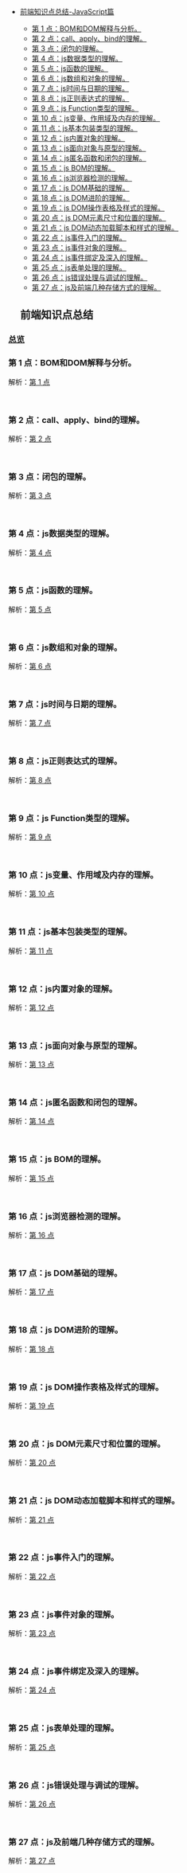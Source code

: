 - [前端知识点总结-JavaScript篇](#%E5%89%8D%E7%AB%AF%E7%9F%A5%E8%AF%86%E7%82%B9%E6%80%BB%E7%BB%93)
  - [第 1 点：BOM和DOM解释与分析。](#%E7%AC%AC-1-%E7%82%B9bom%E5%92%8Cdom%E8%A7%A3%E9%87%8A%E4%B8%8E%E5%88%86%E6%9E%90)
  - [第 2 点：call、apply、bind的理解。](#%E7%AC%AC-2-%E7%82%B9callapplybind%E7%9A%84%E7%90%86%E8%A7%A3)
  - [第 3 点：闭包的理解。](#%E7%AC%AC-3-%E7%82%B9%E9%97%AD%E5%8C%85%E7%9A%84%E7%90%86%E8%A7%A3)
  - [第 4 点：js数据类型的理解。](#%E7%AC%AC-4-%E7%82%B9js%E6%95%B0%E6%8D%AE%E7%B1%BB%E5%9E%8B%E7%9A%84%E7%90%86%E8%A7%A3)
  - [第 5 点：js函数的理解。](#%E7%AC%AC-5-%E7%82%B9js%E5%87%BD%E6%95%B0%E7%9A%84%E7%90%86%E8%A7%A3)
  - [第 6 点：js数组和对象的理解。](#%E7%AC%AC-6-%E7%82%B9js%E6%95%B0%E7%BB%84%E5%92%8C%E5%AF%B9%E8%B1%A1%E7%9A%84%E7%90%86%E8%A7%A3)
  - [第 7 点：js时间与日期的理解。](#%E7%AC%AC-7-%E7%82%B9js%E6%97%B6%E9%97%B4%E4%B8%8E%E6%97%A5%E6%9C%9F%E7%9A%84%E7%90%86%E8%A7%A3)
  - [第 8 点：js正则表达式的理解。](#%E7%AC%AC-8-%E7%82%B9js%E6%AD%A3%E5%88%99%E8%A1%A8%E8%BE%BE%E5%BC%8F%E7%9A%84%E7%90%86%E8%A7%A3)
  - [第 9 点：js Function类型的理解。](#%E7%AC%AC-9-%E7%82%B9js-function%E7%B1%BB%E5%9E%8B%E7%9A%84%E7%90%86%E8%A7%A3)
  - [第 10 点：js变量、作用域及内存的理解。](#%E7%AC%AC-10-%E7%82%B9js%E5%8F%98%E9%87%8F%E4%BD%9C%E7%94%A8%E5%9F%9F%E5%8F%8A%E5%86%85%E5%AD%98%E7%9A%84%E7%90%86%E8%A7%A3)
  - [第 11 点：js基本包装类型的理解。](#%E7%AC%AC-11-%E7%82%B9js%E5%9F%BA%E6%9C%AC%E5%8C%85%E8%A3%85%E7%B1%BB%E5%9E%8B%E7%9A%84%E7%90%86%E8%A7%A3)
  - [第 12 点：js内置对象的理解。](#%E7%AC%AC-12-%E7%82%B9js%E5%86%85%E7%BD%AE%E5%AF%B9%E8%B1%A1%E7%9A%84%E7%90%86%E8%A7%A3)
  - [第 13 点：js面向对象与原型的理解。](#%E7%AC%AC-13-%E7%82%B9js%E9%9D%A2%E5%90%91%E5%AF%B9%E8%B1%A1%E4%B8%8E%E5%8E%9F%E5%9E%8B%E7%9A%84%E7%90%86%E8%A7%A3)
  - [第 14 点：js匿名函数和闭包的理解。](#%E7%AC%AC-13-%E7%82%B9js%E9%9D%A2%E5%90%91%E5%AF%B9%E8%B1%A1%E4%B8%8E%E5%8E%9F%E5%9E%8B%E7%9A%84%E7%90%86%E8%A7%A3)
  - [第 15 点：js BOM的理解。](#%E7%AC%AC-15-%E7%82%B9js-bom%E7%9A%84%E7%90%86%E8%A7%A3)
  - [第 16 点：js浏览器检测的理解。](#%E7%AC%AC-16-%E7%82%B9js%E6%B5%8F%E8%A7%88%E5%99%A8%E6%A3%80%E6%B5%8B%E7%9A%84%E7%90%86%E8%A7%A3)
  - [第 17 点：js DOM基础的理解。](#%E7%AC%AC-17-%E7%82%B9js-dom%E5%9F%BA%E7%A1%80%E7%9A%84%E7%90%86%E8%A7%A3)
  - [第 18 点：js DOM进阶的理解。](#%E7%AC%AC-18-%E7%82%B9js-dom%E8%BF%9B%E9%98%B6%E7%9A%84%E7%90%86%E8%A7%A3)
  - [第 19 点：js DOM操作表格及样式的理解。](#%E7%AC%AC-19-%E7%82%B9js-dom%E6%93%8D%E4%BD%9C%E8%A1%A8%E6%A0%BC%E5%8F%8A%E6%A0%B7%E5%BC%8F%E7%9A%84%E7%90%86%E8%A7%A3)
  - [第 20 点：js DOM元素尺寸和位置的理解。](#%E7%AC%AC-20-%E7%82%B9js-dom%E5%85%83%E7%B4%A0%E5%B0%BA%E5%AF%B8%E5%92%8C%E4%BD%8D%E7%BD%AE%E7%9A%84%E7%90%86%E8%A7%A3)
  - [第 21 点：js DOM动态加载脚本和样式的理解。](#%E7%AC%AC-21-%E7%82%B9js-dom%E5%8A%A8%E6%80%81%E5%8A%A0%E8%BD%BD%E8%84%9A%E6%9C%AC%E5%92%8C%E6%A0%B7%E5%BC%8F%E7%9A%84%E7%90%86%E8%A7%A3)
  - [第 22 点：js事件入门的理解。](#%E7%AC%AC-22-%E7%82%B9js%E4%BA%8B%E4%BB%B6%E5%85%A5%E9%97%A8%E7%9A%84%E7%90%86%E8%A7%A3)
  - [第 23 点：js事件对象的理解。](#%E7%AC%AC-23-%E7%82%B9js%E4%BA%8B%E4%BB%B6%E5%AF%B9%E8%B1%A1%E7%9A%84%E7%90%86%E8%A7%A3)
  - [第 24 点：js事件绑定及深入的理解。](#%E7%AC%AC-24-%E7%82%B9js%E4%BA%8B%E4%BB%B6%E7%BB%91%E5%AE%9A%E5%8F%8A%E6%B7%B1%E5%85%A5%E7%9A%84%E7%90%86%E8%A7%A3)
  - [第 25 点：js表单处理的理解。](#%E7%AC%AC-25-%E7%82%B9js%E8%A1%A8%E5%8D%95%E5%A4%84%E7%90%86%E7%9A%84%E7%90%86%E8%A7%A3)
  - [第 26 点：js错误处理与调试的理解。](#%E7%AC%AC-26-%E7%82%B9js%E9%94%99%E8%AF%AF%E5%A4%84%E7%90%86%E4%B8%8E%E8%B0%83%E8%AF%95%E7%9A%84%E7%90%86%E8%A7%A3)
  - [第 27 点：js及前端几种存储方式的理解。](#%E7%AC%AC-26-%E7%82%B9js%E9%94%99%E8%AF%AF%E5%A4%84%E7%90%86%E4%B8%8E%E8%B0%83%E8%AF%95%E7%9A%84%E7%90%86%E8%A7%A3)



  ## 前端知识点总结

### [总览](https://github.com/lotosv2010/front-end-summary/issues?q=is%3Aopen+is%3Aissue+label%3Asummary+label%3AJavaScript)

### 第 1 点：BOM和DOM解释与分析。

解析：[第 1 点](https://github.com/lotosv2010/front-end-summary/issues/2)

<br/>

### 第 2 点：call、apply、bind的理解。

解析：[第 2 点](https://github.com/lotosv2010/front-end-summary/issues/4)

<br/>

### 第 3 点：闭包的理解。

解析：[第 3 点](https://github.com/lotosv2010/front-end-summary/issues/6)

<br/>

### 第 4 点：js数据类型的理解。

解析：[第 4 点](https://github.com/lotosv2010/front-end-summary/issues/8)

<br/>

### 第 5 点：js函数的理解。

解析：[第 5 点](https://github.com/lotosv2010/front-end-summary/issues/10)

<br/>

### 第 6 点：js数组和对象的理解。

解析：[第 6 点](https://github.com/lotosv2010/front-end-summary/issues/12)

<br/>

### 第 7 点：js时间与日期的理解。

解析：[第 7 点](https://github.com/lotosv2010/front-end-summary/issues/14)

<br/>

### 第 8 点：js正则表达式的理解。

解析：[第 8 点](https://github.com/lotosv2010/front-end-summary/issues/16)

<br/>

### 第 9 点：js Function类型的理解。

解析：[第 9 点](https://github.com/lotosv2010/front-end-summary/issues/18)

<br/>

### 第 10 点：js变量、作用域及内存的理解。

解析：[第 10 点](https://github.com/lotosv2010/front-end-summary/issues/20)

<br/>

### 第 11 点：js基本包装类型的理解。

解析：[第 11 点](https://github.com/lotosv2010/front-end-summary/issues/22)

<br/>

### 第 12 点：js内置对象的理解。

解析：[第 12 点](https://github.com/lotosv2010/front-end-summary/issues/24)

<br/>

### 第 13 点：js面向对象与原型的理解。

解析：[第 13 点](https://github.com/lotosv2010/front-end-summary/issues/26)

<br/>

### 第 14 点：js匿名函数和闭包的理解。

解析：[第 14 点](https://github.com/lotosv2010/front-end-summary/issues/28)

<br/>

### 第 15 点：js BOM的理解。

解析：[第 15 点](https://github.com/lotosv2010/front-end-summary/issues/30)

<br/>

### 第 16 点：js浏览器检测的理解。

解析：[第 16 点](https://github.com/lotosv2010/front-end-summary/issues/32)

<br/>

### 第 17 点：js DOM基础的理解。

解析：[第 17 点](https://github.com/lotosv2010/front-end-summary/issues/34)

<br/>

### 第 18 点：js DOM进阶的理解。

解析：[第 18 点](https://github.com/lotosv2010/front-end-summary/issues/36)

<br/>

### 第 19 点：js DOM操作表格及样式的理解。

解析：[第 19 点](https://github.com/lotosv2010/front-end-summary/issues/38)

<br/>

### 第 20 点：js DOM元素尺寸和位置的理解。

解析：[第 20 点](https://github.com/lotosv2010/front-end-summary/issues/40)

<br/>

### 第 21 点：js DOM动态加载脚本和样式的理解。

解析：[第 21 点](https://github.com/lotosv2010/front-end-summary/issues/42)

<br/>

### 第 22 点：js事件入门的理解。

解析：[第 22 点](https://github.com/lotosv2010/front-end-summary/issues/44)

<br/>

### 第 23 点：js事件对象的理解。

解析：[第 23 点](https://github.com/lotosv2010/front-end-summary/issues/46)

<br/>

### 第 24 点：js事件绑定及深入的理解。

解析：[第 24 点](https://github.com/lotosv2010/front-end-summary/issues/48)

<br/>

### 第 25 点：js表单处理的理解。

解析：[第 25 点](https://github.com/lotosv2010/front-end-summary/issues/50)

<br/>

### 第 26 点：js错误处理与调试的理解。

解析：[第 26 点](https://github.com/lotosv2010/front-end-summary/issues/52)

<br/>

### 第 27 点：js及前端几种存储方式的理解。

解析：[第 27 点](https://github.com/lotosv2010/front-end-summary/issues/52)

<br/>

